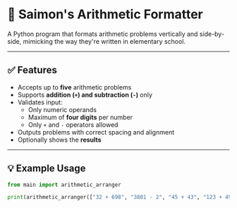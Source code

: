 # 🧮 Saimon's Arithmetic Formatter
A Python program that formats arithmetic problems vertically and side-by-side, mimicking the way they're written in elementary school.

---

## ✅ Features

- Accepts up to **five** arithmetic problems
- Supports **addition (`+`) and subtraction (`-`)** only
- Validates input:
  - Only numeric operands
  - Maximum of **four digits** per number
  - Only `+` and `-` operators allowed
- Outputs problems with correct spacing and alignment
- Optionally shows the **results**

---

## 💡 Example Usage

```python
from main import arithmetic_arranger

print(arithmetic_arranger(["32 + 698", "3801 - 2", "45 + 43", "123 + 49"], True))


